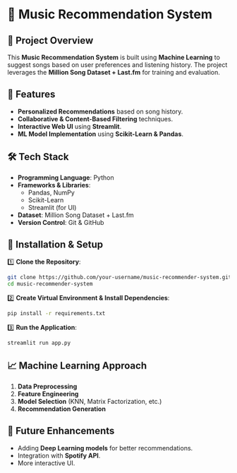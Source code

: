 # 🎵 Music Recommendation System

## 📌 Project Overview
This **Music Recommendation System** is built using **Machine Learning** to suggest songs based on user preferences and listening history. The project leverages the **Million Song Dataset + Last.fm** for training and evaluation.

## 🚀 Features
- **Personalized Recommendations** based on song history.
- **Collaborative & Content-Based Filtering** techniques.
- **Interactive Web UI** using **Streamlit**.
- **ML Model Implementation** using **Scikit-Learn & Pandas**.

## 🛠 Tech Stack
- **Programming Language**: Python
- **Frameworks & Libraries**:
  - Pandas, NumPy
  - Scikit-Learn
  - Streamlit (for UI)
- **Dataset**: Million Song Dataset + Last.fm
- **Version Control**: Git & GitHub


## 🚀 Installation & Setup
1️⃣ **Clone the Repository**:
```bash
git clone https://github.com/your-username/music-recommender-system.git
cd music-recommender-system
```

2️⃣ **Create Virtual Environment & Install Dependencies**:
```bash
pip install -r requirements.txt
```

3️⃣ **Run the Application**:
```bash
streamlit run app.py
```

## 📈 Machine Learning Approach
1. **Data Preprocessing**
2. **Feature Engineering**
3. **Model Selection** (KNN, Matrix Factorization, etc.)
4. **Recommendation Generation**

## 📌 Future Enhancements
- Adding **Deep Learning models** for better recommendations.
- Integration with **Spotify API**.
- More interactive UI.
